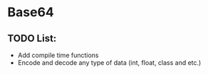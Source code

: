 # Base64

## TODO List:

- Add compile time functions
- Encode and decode any type of data (int, float, class and etc.)

